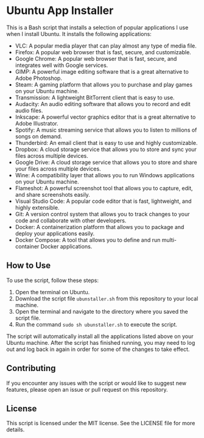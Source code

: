 # Ubuntu App Installer

This is a Bash script that installs a selection of popular applications I use when I install Ubuntu. It installs the following applications:

- VLC: A popular media player that can play almost any type of media file.
- Firefox: A popular web browser that is fast, secure, and customizable.
- Google Chrome: A popular web browser that is fast, secure, and integrates well with Google services.
- GIMP: A powerful image editing software that is a great alternative to Adobe Photoshop.
- Steam: A gaming platform that allows you to purchase and play games on your Ubuntu machine.
- Transmission: A lightweight BitTorrent client that is easy to use.
- Audacity: An audio editing software that allows you to record and edit audio files.
- Inkscape: A powerful vector graphics editor that is a great alternative to Adobe Illustrator.
- Spotify: A music streaming service that allows you to listen to millions of songs on demand.
- Thunderbird: An email client that is easy to use and highly customizable.
- Dropbox: A cloud storage service that allows you to store and sync your files across multiple devices.
- Google Drive: A cloud storage service that allows you to store and share your files across multiple devices.
- Wine: A compatibility layer that allows you to run Windows applications on your Ubuntu machine.
- Flameshot: A powerful screenshot tool that allows you to capture, edit, and share screenshots easily.
- Visual Studio Code: A popular code editor that is fast, lightweight, and highly extensible.
- Git: A version control system that allows you to track changes to your code and collaborate with other developers.
- Docker: A containerization platform that allows you to package and deploy your applications easily.
- Docker Compose: A tool that allows you to define and run multi-container Docker applications.

## How to Use

To use the script, follow these steps:

1. Open the terminal on Ubuntu.
2. Download the script file `ubunstaller.sh` from this repository to your local machine.
3. Open the terminal and navigate to the directory where you saved the script file.
4. Run the command `sudo sh ubunstaller.sh` to execute the script.

The script will automatically install all the applications listed above on your Ubuntu machine. After the script has finished running, you may need to log out and log back in again in order for some of the changes to take effect.

## Contributing

If you encounter any issues with the script or would like to suggest new features, please open an issue or pull request on this repository.

## License

This script is licensed under the MIT license. See the LICENSE file for more details.
